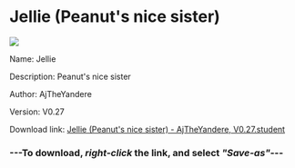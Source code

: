 # Jellie (Peanut's nice sister)

<img src = "https://raw.githubusercontent.com/Arbiter1223/Koukou-Gurashi-Custom-Students/master/Students/Files/Jellie%20(Peanut's%20nice%20sister).png">

Name: Jellie

Description: Peanut's nice sister

Author: AjTheYandere

Version: V0.27

Download link: <a href="https://raw.githubusercontent.com/Arbiter1223/Koukou-Gurashi-Custom-Students/master/Students/Files/Jellie%20(Peanut's%20nice%20sister)%20-%20AjTheYandere%2C%20V0.27.student">Jellie (Peanut's nice sister) - AjTheYandere, V0.27.student</a>

### ---**To download, _right-click_ the link, and select _"Save-as"_**---

